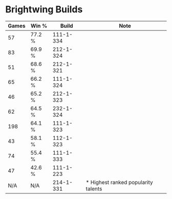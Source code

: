 # Brightwing Builds

Games  | Win %  | Build     | Note
-----  | -----  | -----     | ----
57     | 77.2 % | 111-1-334 | 
83     | 69.9 % | 212-1-324 | 
51     | 68.6 % | 212-1-321 | 
65     | 66.2 % | 111-1-324 | 
46     | 65.2 % | 212-1-323 | 
62     | 64.5 % | 232-1-324 | 
198    | 64.1 % | 111-1-323 | 
43     | 58.1 % | 112-1-323 | 
74     | 55.4 % | 111-1-333 | 
47     | 42.6 % | 111-1-223 | 
N/A    | N/A    | 214-1-331 | * Highest ranked popularity talents
